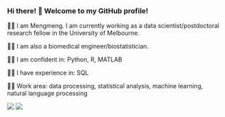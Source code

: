 ### Hi there! 👋 Welcome to my GitHub profile! 

:woman_technologist: I am Mengmeng. I am currently working as a data scientist/postdoctoral research fellow in the University of Melbourne. 

:woman_technologist: I am also a biomedical engineer/biostatistician.

:woman_technologist: I am confident in: Python, R, MATLAB

:woman_technologist: I have experience in: SQL

:woman_technologist: Work area: data processing, statistical analysis, machine learning, natural language processing

<!-- <img src="https://github-readme-stats-git-masterrstaa-rickstaa.vercel.app/api?username=mengmwang&show_icons=true"/> -->

<!-- <img src="https://github-readme-stats-git-masterrstaa-rickstaa.vercel.app/api/top-langs?username=mengmwang&layout=compact"/> -->

<img src="https://github-readme-stats-git-masterrstaa-rickstaa.vercel.app/api?username=mengmwang&count_private=true&show_icons=true&theme=nord"/>

<img src="https://github-readme-stats-git-masterrstaa-rickstaa.vercel.app/api/top-langs/?username=mengmwang&layout=compact&langs_count=5&theme=nord"/>

<!--
**mengmwang/mengmwang** is a ✨ _special_ ✨ repository because its `README.md` (this file) appears on your GitHub profile.

Here are some ideas to get you started:

- 🔭 I’m currently working on ...
- 🌱 I’m currently learning ...
- 👯 I’m looking to collaborate on ...
- 🤔 I’m looking for help with ...
- 💬 Ask me about ...
- 📫 How to reach me: ...
- 😄 Pronouns: ...
- ⚡ Fun fact: 
-->
